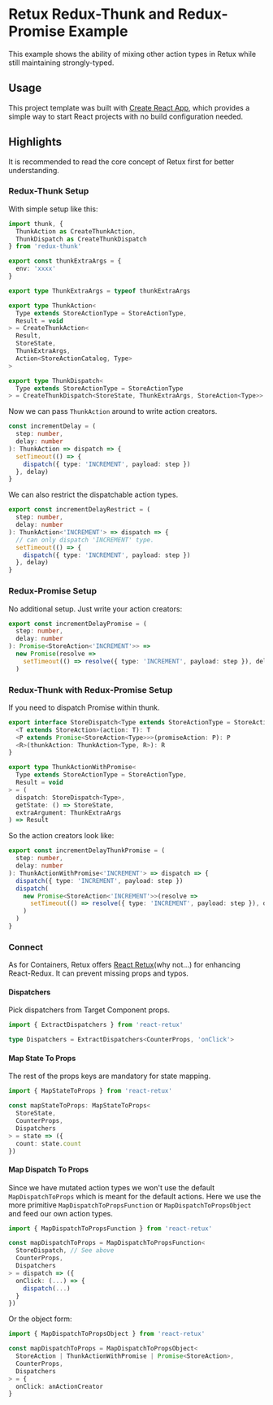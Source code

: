 # Retux Redux-Thunk and Redux-Promise Example

This example shows the ability of mixing other action types in Retux while still maintaining strongly-typed.

## Usage

This project template was built with [Create React App](https://github.com/facebookincubator/create-react-app), which provides a simple way to start React projects with no build configuration needed.

## Highlights

It is recommended to read the core concept of Retux first for better understanding.

### Redux-Thunk Setup

With simple setup like this:

```typescript
import thunk, {
  ThunkAction as CreateThunkAction,
  ThunkDispatch as CreateThunkDispatch
} from 'redux-thunk'

export const thunkExtraArgs = {
  env: 'xxxx'
}

export type ThunkExtraArgs = typeof thunkExtraArgs

export type ThunkAction<
  Type extends StoreActionType = StoreActionType,
  Result = void
> = CreateThunkAction<
  Result,
  StoreState,
  ThunkExtraArgs,
  Action<StoreActionCatalog, Type>
>

export type ThunkDispatch<
  Type extends StoreActionType = StoreActionType
> = CreateThunkDispatch<StoreState, ThunkExtraArgs, StoreAction<Type>>
```

Now we can pass `ThunkAction` around to write action creators.

```typescript
const incrementDelay = (
  step: number,
  delay: number
): ThunkAction => dispatch => {
  setTimeout(() => {
    dispatch({ type: 'INCREMENT', payload: step })
  }, delay)
}
```

We can also restrict the dispatchable action types.

```typescript
export const incrementDelayRestrict = (
  step: number,
  delay: number
): ThunkAction<'INCREMENT'> => dispatch => {
  // can only dispatch 'INCREMENT' type.
  setTimeout(() => {
    dispatch({ type: 'INCREMENT', payload: step })
  }, delay)
}
```

### Redux-Promise Setup

No additional setup. Just write your action creators:

```typescript
export const incrementDelayPromise = (
  step: number,
  delay: number
): Promise<StoreAction<'INCREMENT'>> =>
  new Promise(resolve =>
    setTimeout(() => resolve({ type: 'INCREMENT', payload: step }), delay)
  )
```

### Redux-Thunk with Redux-Promise Setup

If you need to dispatch Promise within thunk.

```typescript
export interface StoreDispatch<Type extends StoreActionType = StoreActionType> {
  <T extends StoreAction>(action: T): T
  <P extends Promise<StoreAction<Type>>>(promiseAction: P): P
  <R>(thunkAction: ThunkAction<Type, R>): R
}

export type ThunkActionWithPromise<
  Type extends StoreActionType = StoreActionType,
  Result = void
> = (
  dispatch: StoreDispatch<Type>,
  getState: () => StoreState,
  extraArgument: ThunkExtraArgs
) => Result
```

So the action creators look like:

```typescript
export const incrementDelayThunkPromise = (
  step: number,
  delay: number
): ThunkActionWithPromise<'INCREMENT'> => dispatch => {
  dispatch({ type: 'INCREMENT', payload: step })
  dispatch(
    new Promise<StoreAction<'INCREMENT'>>(resolve =>
      setTimeout(() => resolve({ type: 'INCREMENT', payload: step }), delay)
    )
  )
}
```

### Connect

As for Containers, Retux offers [React Retux](https://github.com/crimx/retux/tree/master/packages/react-retux)(why not...) for enhancing React-Redux. It can prevent missing props and typos.

#### Dispatchers

Pick dispatchers from Target Component props.

```typescript
import { ExtractDispatchers } from 'react-retux'

type Dispatchers = ExtractDispatchers<CounterProps, 'onClick'>
```

#### Map State To Props

The rest of the props keys are mandatory for state mapping.

```typescript
import { MapStateToProps } from 'react-retux'

const mapStateToProps: MapStateToProps<
  StoreState,
  CounterProps,
  Dispatchers
> = state => ({
  count: state.count
})
```

#### Map Dispatch To Props

Since we have mutated action types we won't use the default `MapDispatchToProps` which is meant for the default actions. Here we use the more primitive `MapDispatchToPropsFunction` or `MapDispatchToPropsObject` and feed our own action types.

```typescript
import { MapDispatchToPropsFunction } from 'react-retux'

const mapDispatchToProps = MapDispatchToPropsFunction<
  StoreDispatch, // See above
  CounterProps,
  Dispatchers
> = dispatch => ({
  onClick: (...) => {
    dispatch(...)
  }
})
```

Or the object form:

```typescript
import { MapDispatchToPropsObject } from 'react-retux'

const mapDispatchToProps = MapDispatchToPropsObject<
  StoreAction | ThunkActionWithPromise | Promise<StoreAction>,
  CounterProps,
  Dispatchers
> = {
  onClick: anActionCreator
}
```
